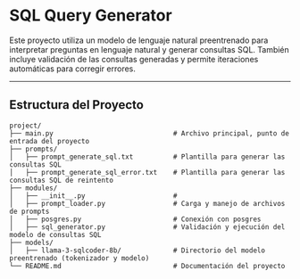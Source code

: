 # SQL Query Generator

Este proyecto utiliza un modelo de lenguaje natural preentrenado para interpretar preguntas en lenguaje natural y generar consultas SQL. También incluye validación de las consultas generadas y permite iteraciones automáticas para corregir errores.

---

## **Estructura del Proyecto**

```plaintext
project/
├── main.py                              # Archivo principal, punto de entrada del proyecto
├── prompts/
│   ├── prompt_generate_sql.txt          # Plantilla para generar las consultas SQL
│   ├── prompt_generate_sql_error.txt    # Plantilla para generar las consultas SQL de reintento
├── modules/
│   ├── __init__.py                      #
│   ├── prompt_loader.py                 # Carga y manejo de archivos de prompts
│   ├── posgres.py                       # Conexión con posgres
│   ├── sql_generator.py                 # Validación y ejecución del modelo de consultas SQL
├── models/
│   ├── llama-3-sqlcoder-8b/             # Directorio del modelo preentrenado (tokenizador y modelo)
└── README.md                            # Documentación del proyecto
